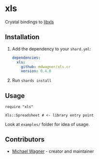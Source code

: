 # xls

Crystal bindings to [libxls](https://github.com/libxls/libxls)

## Installation

1. Add the dependency to your `shard.yml`:

   ```yaml
   dependencies:
     xls:
       github: mdwagner/xls.cr
       version: 0.4.0
   ```

2. Run `shards install`

## Usage

```crystal
require "xls"

Xls::Spreadsheet # <- library entry point
```

Look at `examples/` folder for idea of usage.

## Contributors

- [Michael Wagner](https://github.com/mdwagner) - creator and maintainer
